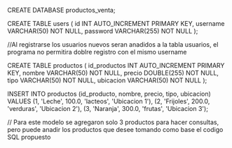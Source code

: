 CREATE DATABASE productos_venta;

CREATE TABLE users (
    id INT AUTO_INCREMENT PRIMARY KEY,
    username VARCHAR(50) NOT NULL,
    password VARCHAR(255) NOT NULL
);

//Al registrarse los usuarios nuevos seran anadidos a la tabla usuarios, el programa no permitira doblre registro con el mismo username

CREATE TABLE productos (
    id_productos INT AUTO_INCREMENT PRIMARY KEY,
    nombre VARCHAR(50) NOT NULL,
    precio DOUBLE(255) NOT NULL,
    tipo VARCHAR(50) NOT NULL,
    ubicacion VARCHAR(50) NOT NULL
);

INSERT INTO productos (id_producto, nombre, precio, tipo, ubicacion)
    VALUES (1, 'Leche', 100.0, 'lacteos', 'Ubicacion 1'), 
    (2, 'Frijoles', 200.0, 'verduras', 'Ubicacion 2'),
    (3, 'Naranja', 300.0, 'frutas', 'Ubicacion 3');

// Para este modelo se agregaron solo 3 productos para hacer consultas, pero puede anadir los productos que desee tomando como base el codigo SQL propuesto
